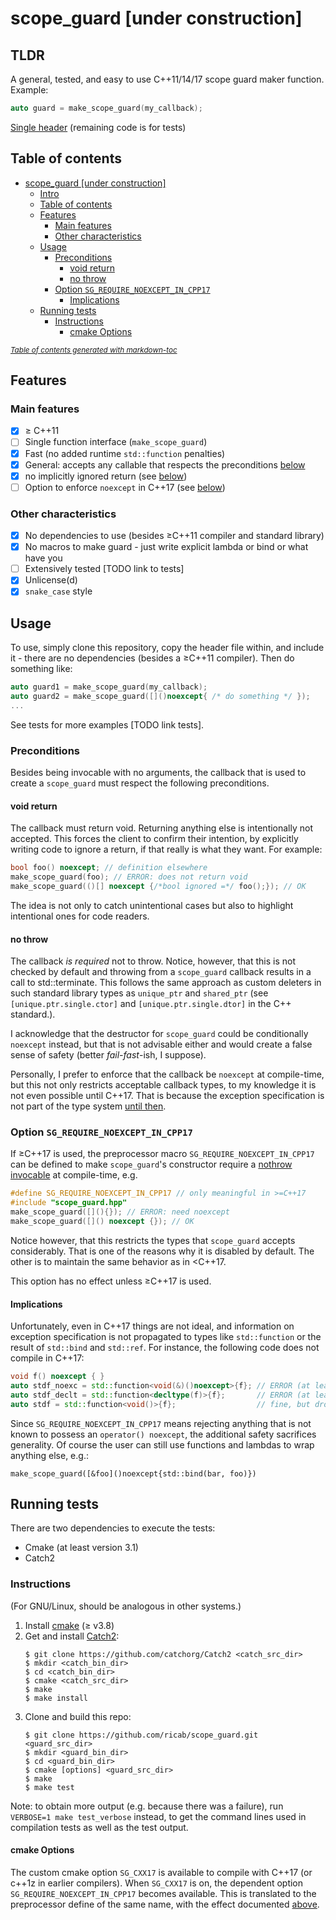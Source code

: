 # scope_guard [under construction]
## TLDR
A general, tested, and easy to use C++11/14/17 scope guard maker function.
Example:

```c++
auto guard = make_scope_guard(my_callback);
```

<a href="https://github.com/ricab/scope_guard/blob/master/README.md">Single header</a> (remaining code is for tests)

## Table of contents

- [scope_guard [under construction]](#scope-guard--under-construction-)
  * [Intro](#intro)
  * [Table of contents](#table-of-contents)
  * [Features](#features)
    + [Main features](#main-features)
    + [Other characteristics](#other-characteristics)
  * [Usage](#usage)
    + [Preconditions](#preconditions)
      - [void return](#void-return)
      - [no throw](#no-throw)
    + [Option `SG_REQUIRE_NOEXCEPT_IN_CPP17`](#option--sg-require-noexcept-in-cpp17-)
      - [Implications](#implications)
  * [Running tests](#running-tests)
    + [Instructions](#instructions)
      - [cmake Options](#cmake-options)

<small><i><a href='http://ecotrust-canada.github.io/markdown-toc/'>Table of contents generated with markdown-toc</a></i></small>

## Features

### Main features
- [x] &ge; C++11
- [ ] Single function interface (`make_scope_guard`)
- [x] Fast (no added runtime `std::function` penalties)
- [x] General: accepts any callable that respects the preconditions
[below](#preconditions)
- [x] no implicitly ignored return (see [below](#void-return))
- [ ] Option to enforce `noexcept` in C++17
(see [below](#option-sg_require_noexcept_in_cpp17))

### Other characteristics
- [x] No dependencies to use (besides &ge;C++11 compiler and standard library)
- [x] No macros to make guard - just write explicit lambda or bind or what have
you
- [ ] Extensively tested [TODO link to tests]
- [x] Unlicense(d)
- [x] `snake_case` style

## Usage
To use,  simply clone this repository, copy the header file within, and include 
it - there are no dependencies (besides a &ge;C++11 compiler). Then do something
like:

```c++
auto guard1 = make_scope_guard(my_callback);
auto guard2 = make_scope_guard([]()noexcept{ /* do something */ });
...
```

See tests for more examples [TODO link tests].

### Preconditions

Besides being invocable with no arguments, the callback that is used to create a `scope_guard` must respect the following preconditions.

#### void return

The callback must return void. Returning anything else is intentionally not
accepted. This forces the client to confirm their intention, by explicitly
writing code to ignore a return, if that really is what they want. For example:

```c++
bool foo() noexcept; // definition elsewhere
make_scope_guard(foo); // ERROR: does not return void
make_scope_guard(()[] noexcept {/*bool ignored =*/ foo();}); // OK
```

The idea is not only to catch unintentional cases but also to highlight
intentional ones for code readers.

#### no throw

The callback _is required_ not to throw. Notice,
however, that this is not checked by default and throwing from a
`scope_guard` callback results in a call to std::terminate. This follows the
same approach as custom deleters in such standard library types as `unique_ptr`
and `shared_ptr` (see `[unique.ptr.single.ctor]` and
`[unique.ptr.single.dtor]` in the C++ standard.).

I acknowledge that the destructor for `scope_guard` could
be conditionally `noexcept` instead, but that is not advisable either and would
create a false sense of safety (better _fail-fast_-ish, I suppose).

Personally, I prefer to enforce that the callback be
`noexcept` at compile-time, but this not only restricts acceptable callback
types, to my knowledge it is not even possible until C++17. That is because the
exception specification is not part of the type system
[until then](http://www.open-std.org/jtc1/sc22/wg21/docs/papers/2015/p0012r1.html).

### Option `SG_REQUIRE_NOEXCEPT_IN_CPP17`

If &ge;C++17 is used, the preprocessor macro
`SG_REQUIRE_NOEXCEPT_IN_CPP17` can be defined to
make `scope_guard`'s constructor require a
[nothrow invocable](http://en.cppreference.com/w/cpp/types/is_invocable)
at compile-time, e.g.

```c++
#define SG_REQUIRE_NOEXCEPT_IN_CPP17 // only meaningful in >=C++17
#include "scope_guard.hpp"
make_scope_guard([](){}); // ERROR: need noexcept
make_scope_guard([]() noexcept {}); // OK
```

Notice however, that this restricts the types that `scope_guard` accepts
considerably. That is one of the reasons why it is disabled by default. The
other is to maintain the same behavior as in &lt;C++17.

This option has no effect unless &ge;C++17 is used.

#### Implications

Unfortunately, even in C++17 things are not ideal, and information on
exception specification is not propagated to types like `std::function` or
the result of `std::bind` and `std::ref`. For instance, the following code
does not compile in C++17:

```c++
void f() noexcept { }
auto stdf_noexc = std::function<void(&)()noexcept>{f}; // ERROR (at least in g++ and clang++)
auto stdf_declt = std::function<decltype(f)>{f};       // ERROR (at least in g++ and clang++)
auto stdf = std::function<void()>{f};                  // fine, but drops noexcept info
```

Since `SG_REQUIRE_NOEXCEPT_IN_CPP17` means rejecting anything that
is not known to possess an `operator() noexcept`, the additional
safety sacrifices generality. Of course the user can still use functions and
lambdas to wrap anything else, e.g.:

    make_scope_guard([&foo]()noexcept{std::bind(bar, foo)})

## Running tests
There are two dependencies to execute the tests:
- Cmake (at least version 3.1)
- Catch2
    
### Instructions
(For GNU/Linux, should be analogous in other systems.)

1. Install [cmake](https://cmake.org/) (&ge; v3.8)
2. Get and install [Catch2](https://github.com/catchorg/Catch2):
    ```
    $ git clone https://github.com/catchorg/Catch2 <catch_src_dir>
    $ mkdir <catch_bin_dir>
    $ cd <catch_bin_dir>
    $ cmake <catch_src_dir>
    $ make
    $ make install
    ```
3. Clone and build this repo:
    ```
    $ git clone https://github.com/ricab/scope_guard.git <guard_src_dir>
    $ mkdir <guard_bin_dir>
    $ cd <guard_bin_dir>
    $ cmake [options] <guard_src_dir>
    $ make
    $ make test
    ```

Note: to obtain more output (e.g. because there was a failure), run
`VERBOSE=1 make test_verbose` instead, to get the command lines used in
compilation tests as well as the test output.

#### cmake Options
The custom cmake option `SG_CXX17` is available to compile with C++17 (or
c++1z in earlier compilers). When `SG_CXX17` is on, the dependent option
`SG_REQUIRE_NOEXCEPT_IN_CPP17` becomes available. This is translated to the
preprocessor define of the same name, with the effect documented
[above](#option-sg_require_noexcept_in_cpp17).



